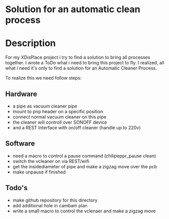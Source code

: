 ﻿Solution for an automatic clean process
===============================================

# Description

For my XDisPlace project i try to find a solution to bring all processes together. I wrote a ToDo what i need to bring this project to fly. I realized, all what i need it's only to find a solution for an Automatic Cleaner Process.

To realize this we need follow steps:

## Hardware
* a pipe as vacuum cleaner pipe
* mount to pnp header on a specific position
* connect normal vacuum cleaner on this pipe
* the cleaner will controll over SONOFF device
* and a REST Interface with on/off cleaner (handle up to 220v)
 
## Software
* need a macro to control a pause command (chilipeppr_pause clean)
* switch the vcleaner on via REST/wifi
* get the insidediameter of pipe and make a zigzag move over the pcb
* make unpause if finished

## Todo's
* make github repository for this directory
* add additional hole in cambam plan
* write a small macro to control the vclenaer and make a zigzag move
